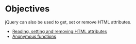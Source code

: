 # Objectives

jQuery can also be used to get, set or remove HTML attributes.

- [Reading, setting and removing HTML attributes](#01)
- [Anonymous functions](#02)
